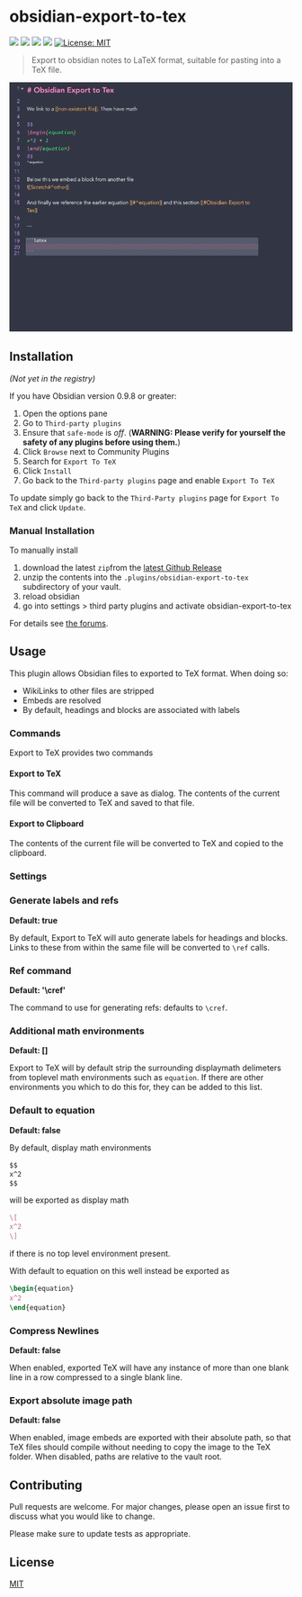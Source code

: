 # obsidian-export-to-tex
[![](https://img.shields.io/github/v/release/raineszm/obsidian-export-to-tex?style=for-the-badge)](https://github.com/raineszm/obsidian-export-to-tex/releases/latest)
![](https://img.shields.io/github/commits-since/raineszm/obsidian-export-to-tex/latest?style=for-the-badge)
![](https://img.shields.io/github/manifest-json/minAppVersion/raineszm/obsidian-export-to-tex?color=red&label=Min%20Obsidian%20Version&style=for-the-badge)
![](https://img.shields.io/github/downloads/raineszm/obsidian-export-to-tex/total?style=for-the-badge)
[![License: MIT](https://img.shields.io/badge/License-MIT-yellow.svg?style=for-the-badge)](#license)

> Export to obsidian notes to LaTeX format, suitable for pasting into a TeX file.
> 
![](https://raw.githubusercontent.com/raineszm/obsidian-export-to-tex/master/images/export-to-clipboard.gif)

## Installation

*(Not yet in the registry)*

If you have Obsidian version 0.9.8 or greater:

1. Open the options pane
1. Go to `Third-party plugins`
1. Ensure that `safe-mode` is *off*. (**WARNING: Please verify for yourself the safety of any plugins before using them.**)
1. Click `Browse` next to Community Plugins
1. Search for `Export To TeX`
1. Click `Install`
1. Go back to the `Third-party plugins` page and enable `Export To TeX`

To update simply go back to the `Third-Party plugins` page for `Export To TeX` and click `Update`.


### Manual Installation
To manually install
 1. download the latest `zip`from the [latest Github Release](https://github.com/raineszm/obsidian-export-to-tex/releases/latest)
 1. unzip the contents into the `.plugins/obsidian-export-to-tex` subdirectory of your vault.
 1. reload obsidian
 1. go into settings > third party plugins and activate obsidian-export-to-tex

For details see [the forums](https://forum.obsidian.md/t/plugins-mini-faq/7737).

## Usage

This plugin allows Obsidian files to exported to TeX format.
When doing so:
- WikiLinks to other files are stripped
- Embeds are resolved
- By default, headings and blocks are associated with labels


### Commands
Export to TeX provides two commands

#### Export to TeX

This command will produce a save as dialog. The contents of the current file will be converted to TeX and saved to that file.

#### Export to Clipboard

The contents of the current file will be converted to TeX and copied to the clipboard.

### Settings

### Generate labels and refs

**Default: true**

By default, Export to TeX will auto generate labels for headings and blocks.
Links to these from within the same file will be converted to `\ref` calls.

### Ref command

**Default: '\cref'**

The command to use for generating refs: defaults to `\cref`.

### Additional math environments

**Default: []**

Export to TeX will by default strip the surrounding displaymath delimeters from toplevel math environments such as `equation`.
If there are other environments you which to do this for, they can be added to this list.

### Default to equation

**Default: false**

By default, display math environments

```
$$
x^2
$$
```
will be exported as display math 
```latex
\[
x^2
\]
```
if there is no top level environment present.

With default to equation on this well instead be exported as
```latex
\begin{equation}
x^2
\end{equation}
```

### Compress Newlines

**Default: false**

When enabled, exported TeX will have any instance of more than one blank line in a row compressed to a single blank line.

### Export absolute image path

**Default: false**

When enabled, image embeds are exported with their absolute path, so that TeX files should compile without needing to copy the image to the TeX folder.
When disabled, paths are relative to the vault root.



## Contributing
Pull requests are welcome. For major changes, please open an issue first to discuss what you would like to change.

Please make sure to update tests as appropriate.

## License
[MIT](https://choosealicense.com/licenses/mit/)

